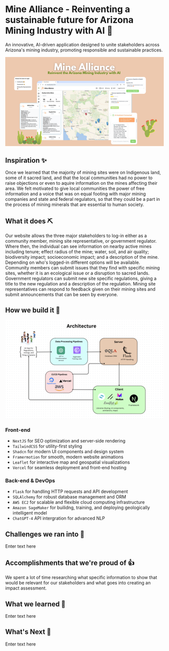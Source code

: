 # Mine Alliance - Reinventing a sustainable future for Arizona Mining Industry with AI 🚀

An innovative, AI-driven application designed to unite stakeholders across Arizona's mining industry, promoting responsible and sustainable practices.

<!-- Live Demo: [Mine Alliance](http://54.245.158.146:3000/) -->

![Mine Alliance](MineAlliance.png)

## Inspiration ✨

Once we learned that the majority of mining sites were on Indigenous land, some of it sacred land, and that the local communities had no power to raise objections or even to aquire information on the mines affecting their area. We felt motivated to give local communities the power of free information and a voice that was on equal footing with major mining companies and state and federal regulators, so that they could be a part in the process of mining minerals that are essential to human society.

## What it does ⛏️

Our website allows the three major stakeholders to log-in either as a community member, mining site representative, or government regulator. Where then, the individual can see information on nearby active mines including tenure; effect radius of the mine; water, soil, and air quality; biodiversity impact; socioeconomic impact; and a description of the mine. Depending on who's logged-in different options will be available. Community members can submit issues that they find with specific mining sites, whether it is an ecological issue or a disruption to sacred lands. Government regulators can submit new site specific regulations, giving a title to the new regulation and a description of the regulation. Mining site representatives can respond to feedback given on their mining sites and submit announcements that can be seen by everyone.

## How we build it 👷

![Archtecture](architecture.png)

### Front-end

- `NextJS` for SEO optimization and server-side rendering
- `TailwindCSS` for utility-first styling
- `Shadcn` for modern UI components and design system
- `Framermotion` for smooth, modern website animations
- `Leaflet` for interactive map and geospatial visualizations
- `Vercel` for seamless deployment and front-end hosting

### Back-end & DevOps

- `Flask` for handling HTTP requests and API development
- `SQLAlchemy` for robust database management and ORM
- `AWS EC2` for scalable and flexible cloud computing infrastructure
- `Amazon SageMaker` for builidng, training, and deploying geologically intelligent model
- `ChatGPT-4` API intergration for advanced NLP

## Challenges we ran into 🚒

Enter text here

## Accomplishments that we're proud of 👍

We spent a lot of time researching what specific information to show that would be relevant for our stakeholders and what goes into creating an impact assessment.

## What we learned 📕

Enter text here

## What's Next 🚀

Enter text here
